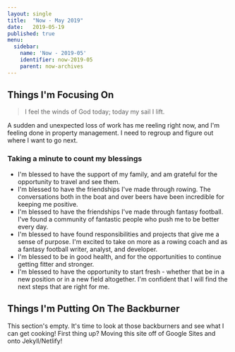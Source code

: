 ```yaml
---
layout: single
title:  "Now - May 2019"
date:   2019-05-19
published: true
menu:
  sidebar:
    name: 'Now - 2019-05'
    identifier: now-2019-05
    parent: now-archives
---
```

## Things I'm Focusing On

> I feel the winds of God today; today my sail I lift.

A sudden and unexpected loss of work has me reeling right now, and I'm feeling done in property management. I need to regroup and figure out where I want to go next.

### Taking a minute to count my blessings

- I'm blessed to have the support of my family, and am grateful for the opportunity to travel and see them.
- I'm blessed to have the friendships I've made through rowing. The conversations both in the boat and over beers have been incredible for keeping me positive.
- I'm blessed to have the friendships I've made through fantasy football. I've found a community of fantastic people who push me to be better every day.  
- I'm blessed to have found responsibilities and projects that give me a sense of purpose. I'm excited to take on more as a rowing coach and as a fantasy football writer, analyst, and developer.
- I'm blessed to be in good health, and for the opportunities to continue getting fitter and stronger.
- I'm blessed to have the opportunity to start fresh - whether that be in a new position or in a new field altogether. I'm confident that I will find the next steps that are right for me.

## Things I'm Putting On The Backburner

This section's empty. It's time to look at those backburners and see what I can get cooking! First thing up? Moving this site off of Google Sites and onto Jekyll/Netlify!

